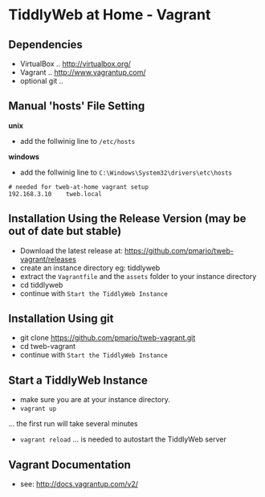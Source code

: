 TiddlyWeb at Home - Vagrant
===========================

Dependencies
-------------

 * VirtualBox .. http://virtualbox.org/
 * Vagrant .. http://www.vagrantup.com/
 * optional git .. 

Manual 'hosts' File Setting
------

**unix**

 * add the follwinig line to `/etc/hosts` 

**windows** 

 * add the follwinig line to `C:\Windows\System32\drivers\etc\hosts` 

```
# needed for tweb-at-home vagrant setup
192.168.3.10	tweb.local
```

Installation Using the Release Version (may be out of date but stable)
------------

 * Download the latest release at: https://github.com/pmario/tweb-vagrant/releases
 * create an instance directory eg: tiddlyweb
 * extract the `Vagrantfile` and the `assets` folder to your instance directory
 * cd tiddlyweb
 * continue with `Start the TiddlyWeb Instance`

Installation Using git
------------
 
 * git clone https://github.com/pmario/tweb-vagrant.git
 * cd tweb-vagrant
 * continue with `Start the TiddlyWeb Instance`

Start a TiddlyWeb Instance
--------------------------

 * make sure you are at your instance directory.
 * `vagrant up`
 
 ... the first run will take several minutes
 
  * `vagrant reload` ... is needed to autostart the TiddlyWeb server
  
Vagrant Documentation
----------

 * see: http://docs.vagrantup.com/v2/